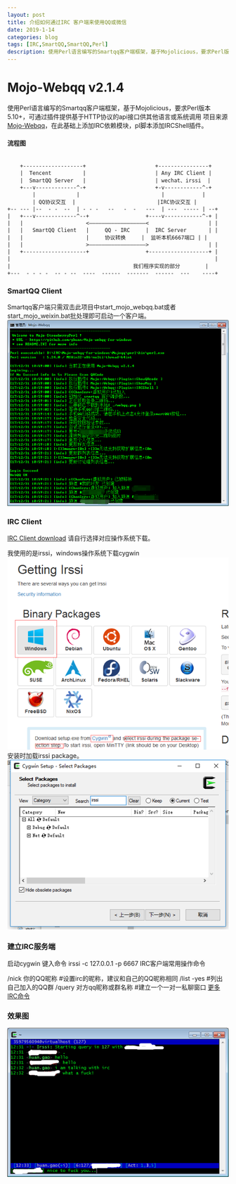```yaml
---
layout: post
title: 介绍如何通过IRC 客户端来使用QQ或微信
date: 2019-1-14
categories: blog
tags: [IRC,SmartQQ,SmartQQ,Perl]
description: 使用Perl语言编写的Smartqq客户端框架，基于Mojolicious，要求Perl版本5.10+，可通过插件提供基于HTTP协议的api接口供其他语言或系统调用。
---
```


# Mojo-Webqq v2.1.4
使用Perl语言编写的Smartqq客户端框架，基于Mojolicious，要求Perl版本5.10+，可通过插件提供基于HTTP协议的api接口供其他语言或系统调用
项目来源[Mojo-Webqq](https://github.com/sjdy521/Mojo-Webqq)，在此基础上添加IRC依赖模块，pl脚本添加IRCShell插件。 

#### 流程图

```

    +-------------------+                      +----------------+  
    |  Tencent          |                      | Any IRC Client |
    |  SmartQQ Server   |                      | wechat、irssi  |
    +---v-------------^-+                      +-v------------^-+     
        |             |                          |            |
        | QQ协议交互  |                          |IRC协议交互 |
+-- --- |--  - -  --  | - - -   --   -  -   ---  | ---  ----- | --+
|   +---v-------------^--+                  +----v------------^-+ |   
|   |                    <——————————————————<                   | |
|   |   SmartQQ Client   |     QQ - IRC     |  IRC Server       | |
|   |                    |     协议转换     |  监听本机6667端口 | |
|   |                    >——————————————————>                   | | 
|   +--------------------+                  +-------------------+ |
|                                                                 |
|                                       我们程序实现的部分        | 
+---  - - - -  -- - --  ----  ------  -------  ------  ---    ----+

```
### SmartQQ Client
Smartqq客户端只需双击此项目中start_mojo_webqq.bat或者start_mojo_weixin.bat批处理即可启动一个客户端。
![image](https://github.com/ghuan/springmvc/blob/master/WebContent/images/1.png)
### IRC Client
[IRC Client download](http://www.ircreviews.org/clients/) 请自行选择对应操作系统下载。

我使用的是irssi，windows操作系统下载cygwin
![image](https://github.com/ghuan/springmvc/blob/master/WebContent/images/2.png)
安装时加载irssi package。
![image](https://github.com/ghuan/springmvc/blob/master/WebContent/images/3.png)
### 建立IRC服务端
启动cygwin 键入命令 irssi -c 127.0.0.1 -p 6667
IRC客户端常用操作命令

/nick 你的QQ昵称               #设置irc的昵称，建议和自己的QQ昵称相同
/list -yes                    #列出自己加入的QQ群
/query 对方qq昵称或群名称       #建立一个一对一私聊窗口
[更多IRC命令](http://wiki.ubuntu.org.cn/IRC%E5%9F%BA%E6%9C%AC%E5%91%BD%E4%BB%A4%E8%AF%B4%E6%98%8E)

### 效果图

![image](https://github.com/ghuan/springmvc/blob/master/WebContent/images/4.png?raw=true)












